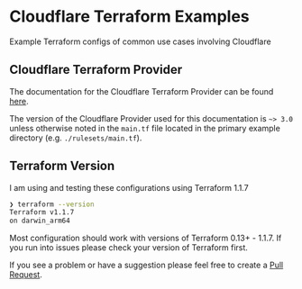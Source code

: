 # Cloudflare Terraform Examples
Example Terraform configs of common use cases involving Cloudflare

## Cloudflare Terraform Provider

The documentation for the Cloudflare Terraform Provider can be found [here](https://registry.terraform.io/providers/cloudflare/cloudflare/latest/docs).

The version of the Cloudflare Provider used for this documentation is `~> 3.0` unless otherwise noted in the `main.tf` file located in the primary example directory (e.g. `./rulesets/main.tf`). 

## Terraform Version

I am using and testing these configurations using Terraform 1.1.7

```bash
❯ terraform --version
Terraform v1.1.7
on darwin_arm64
```

Most configuration should work with versions of Terraform 0.13+ - 1.1.7. If you run into issues please check your version of Terraform first. 

If you see a problem or have a suggestion please feel free to create a [Pull Request](https://opensource.com/article/19/7/create-pull-request-github). 